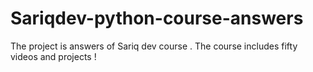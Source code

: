 # Sariqdev-python-course-answers
The project is answers of Sariq dev course . The course includes fifty videos and projects !
